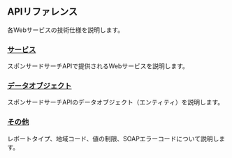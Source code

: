 ## APIリファレンス
各Webサービスの技術仕様を説明します。

### [サービス](/docs/ja/api_reference/services)
スポンサードサーチAPIで提供されるWebサービスを説明します。


### [データオブジェクト](/docs/ja/api_reference/data)
スポンサードサーチAPIのデータオブジェクト（エンティティ）を説明します。


### [その他](/docs/ja/api_reference/appendix)
レポートタイプ、地域コード、値の制限、SOAPエラーコードについて説明します。
